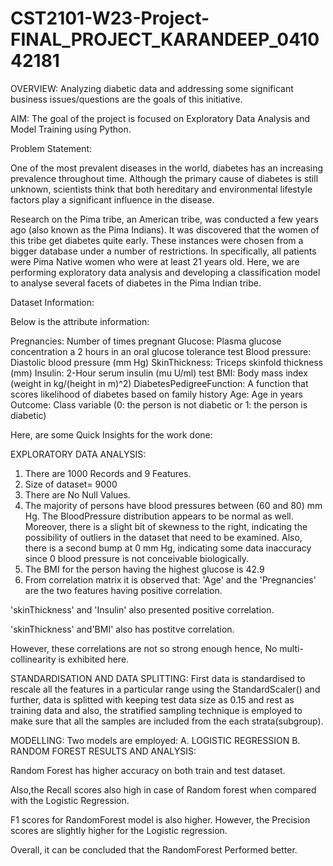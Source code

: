 # CST2101-W23-Project-FINAL_PROJECT_KARANDEEP_041042181

OVERVIEW:
Analyzing diabetic data and addressing some significant business issues/questions are the goals of this initiative.

AIM:
The goal of the project is focused on Exploratory Data Analysis and Model Training using Python.

Problem Statement:

One of the most prevalent diseases in the world, diabetes has an increasing prevalence throughout time. Although the primary cause of diabetes is still unknown, scientists think that both hereditary and environmental lifestyle factors play a significant influence in the disease.

Research on the Pima tribe, an American tribe, was conducted a few years ago (also known as the Pima Indians). It was discovered that the women of this tribe get diabetes quite early. These instances were chosen from a bigger database under a number of restrictions. In specifically, all patients were Pima Native women who were at least 21 years old. Here, we are performing exploratory data analysis and developing a classification model to analyse several facets of diabetes in the Pima Indian tribe.

Dataset Information:

Below is the attribute information:

Pregnancies: Number of times pregnant
Glucose: Plasma glucose concentration a 2 hours in an oral glucose tolerance test
Blood pressure: Diastolic blood pressure (mm Hg)
SkinThickness: Triceps skinfold thickness (mm)
Insulin: 2-Hour serum insulin (mu U/ml) test
BMI: Body mass index (weight in kg/(height in m)^2)
DiabetesPedigreeFunction: A function that scores likelihood of diabetes based on family history
Age: Age in years
Outcome: Class variable (0: the person is not diabetic or 1: the person is diabetic)

Here, are some Quick Insights for the work done:

EXPLORATORY DATA ANALYSIS:

1. There are 1000 Records and 9 Features.
2. Size of dataset= 9000
3. There are No Null Values.
4.  The majority of persons have blood pressures between (60 and 80) mm Hg. The BloodPressure distribution appears to be normal as well.
    Moreover, there is a slight bit of skewness to the right, indicating the possibility of outliers in the dataset that need to be examined.
    Also, there is a second bump at 0 mm Hg, indicating some data inaccuracy since 0 blood pressure is not conceivable biologically.
5. The BMI for the person having the highest glucose is 42.9
6. From correlation matrix it is observed that: 
'Age' and the 'Pregnancies' are the two features having positive correlation.

'skinThickness' and 'Insulin' also presented positive correlation.

'skinThickness' and'BMI' also has postitve correlation.

However, these correlations are not so strong enough hence, No multi-collinearity is exhibited here.

STANDARDISATION AND DATA SPLITTING: 
First data is standardised to rescale all the features in a particular range using the StandardScaler() and further, data is splitted with keeping test data size as 0.15 and rest as training data and also, the stratified sampling technique is employed to make sure that all the samples are included from the each strata(subgroup).

MODELLING:
 Two models are employed: A. LOGISTIC REGRESSION 
                          B. RANDOM FOREST
RESULTS AND ANALYSIS:

Random Forest has higher accuracy on both train and test dataset.

Also,the Recall scores also high in case of Random forest when compared with the Logistic Regression.

F1 scores for RandomForest model is also higher.
However, the Precision scores are slightly higher for the Logistic regression.

Overall, it can be concluded that the RandomForest Performed better.
